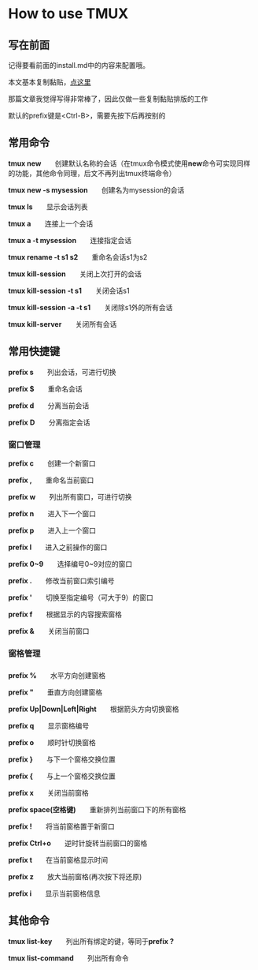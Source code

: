 # How to use TMUX

## 写在前面

记得要看前面的install.md中的内容来配置哦。

本文基本复制黏贴，[点这里](https://www.cnblogs.com/liuguanglin/p/9290345.html)

那篇文章我觉得写得非常棒了，因此仅做一些复制黏贴排版的工作

默认的prefix键是\<Ctrl-B\>，需要先按下后再按别的

## 常用命令

**tmux new**　　创建默认名称的会话（在tmux命令模式使用**new**命令可实现同样的功能，其他命令同理，后文不再列出tmux终端命令）

**tmux new -s mysession**　　创建名为mysession的会话

**tmux ls**　　显示会话列表

**tmux a**　　连接上一个会话

**tmux a -t mysession**　　连接指定会话

**tmux rename -t s1 s2**　　重命名会话s1为s2

**tmux kill-session**　　关闭上次打开的会话

**tmux kill-session -t s1**　　关闭会话s1

**tmux kill-session -a -t s1**　　关闭除s1外的所有会话

**tmux kill-server**　　关闭所有会话

## 常用快捷键

**prefix s**　　列出会话，可进行切换

**prefix $**　　重命名会话

**prefix d**　　分离当前会话

**prefix** **D**　　分离指定会话

### 窗口管理

**prefix c**　　创建一个新窗口

**prefix ,**　　重命名当前窗口

**prefix w**　　列出所有窗口，可进行切换

**prefix n**　　进入下一个窗口

**prefix p**　　进入上一个窗口

**prefix l**　　进入之前操作的窗口

**prefix 0~9**　　选择编号0~9对应的窗口

**prefix .**　　修改当前窗口索引编号

**prefix '**　　切换至指定编号（可大于9）的窗口

**prefix f**　　根据显示的内容搜索窗格

**prefix &**　　关闭当前窗口

### 窗格管理

### 

**prefix %**　　水平方向创建窗格

**prefix "**　　垂直方向创建窗格

**prefix Up|Down|Left|Right**　　根据箭头方向切换窗格

**prefix q**　　显示窗格编号

**prefix o**　　顺时针切换窗格

**prefix }**　　与下一个窗格交换位置

**prefix {**　　与上一个窗格交换位置

**prefix x**　　关闭当前窗格

**prefix space(空格键)**　　重新排列当前窗口下的所有窗格

**prefix !**　　将当前窗格置于新窗口

**prefix Ctrl+o**　　逆时针旋转当前窗口的窗格

**prefix t**　　在当前窗格显示时间

**prefix z**　　放大当前窗格(再次按下将还原)

**prefix i**　　显示当前窗格信息

## 其他命令

**tmux list-key**　　列出所有绑定的键，等同于**prefix ?**

**tmux list-command**　　列出所有命令